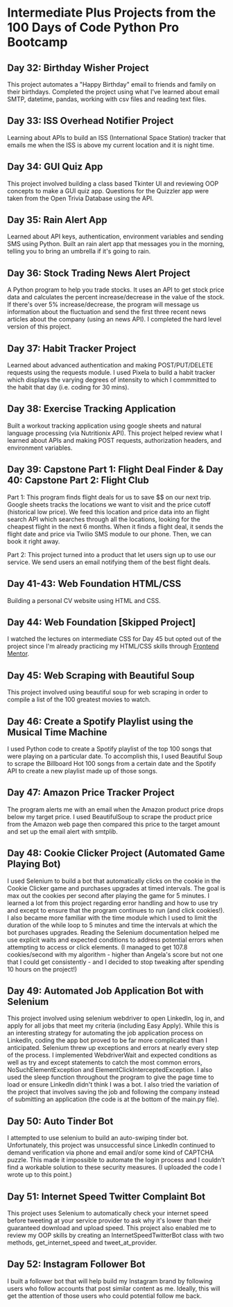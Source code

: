 <h1> Intermediate Plus Projects from the 100 Days of Code Python Pro Bootcamp </h1>
<h2> Day 32: Birthday Wisher Project </h2>
This project automates a "Happy Birthday" email to friends and family on their birthdays. Completed the project using what I've learned about email SMTP, datetime, pandas, working with csv files and reading text files. 

<h2> Day 33: ISS Overhead Notifier Project </h2>
Learning about APIs to build an ISS (International Space Station) tracker that emails me when the ISS is above my current location and it is night time.

<h2> Day 34: GUI Quiz App </h2>
This project involved building a class based Tkinter UI and reviewing OOP concepts to make a GUI quiz app. Questions for the Quizzler app were taken from the Open Trivia Database using the API. 

<h2> Day 35: Rain Alert App </h2>
Learned about API keys, authentication, environment variables and sending SMS using Python. Built an rain alert app that messages you in the morning, telling you to bring an umbrella if it's going to rain.

<h2> Day 36: Stock Trading News Alert Project </h2>
A Python program to help you trade stocks. It uses an API to get stock price data and calculates the percent increase/decrease in the value of the stock. If there's over 5% increase/decrease, the program will message us information about the fluctuation and send the first three recent news articles about the company (using an news API). I completed the hard level version of this project.

<h2> Day 37: Habit Tracker Project </h2>
Learned about advanced authentication and making POST/PUT/DELETE requests using the requests module. I used Pixela to build a habit tracker which displays the varying degrees of intensity to which I commmitted to the habit that day (i.e. coding for 30 mins).

<h2> Day 38: Exercise Tracking Application </h2>
Built a workout tracking application using google sheets and natural language processing (via Nutritionix API). This project helped review what I learned about APIs and making POST requests, authorization headers, and environment variables.

<h2> Day 39: Capstone Part 1: Flight Deal Finder & Day 40: Capstone Part 2: Flight Club</h2>

Part 1: This program finds flight deals for us to save $$ on our next trip. Google sheets tracks the locations we want to visit and the price cutoff (historical low price). We feed this location and price data into an flight search API which searches through all the locations, looking for the cheapest flight in the next 6 months. When it finds a flight deal, it sends the flight date and price via Twilio SMS module to our phone. Then, we can book it right away.

Part 2: This project turned into a product that let users sign up to use our service. We send users an email notifying them of the best flight deals.

<h2> Day 41-43: Web Foundation HTML/CSS </h2>
Building a personal CV website using HTML and CSS. 

<h2> Day 44: Web Foundation [Skipped Project] </h2>
I watched the lectures on intermediate CSS for Day 45 but opted out of the project since I'm already practicing my HTML/CSS skills through <a href="https://www.frontendmentor.io/profile/rachanahegde">Frontend Mentor</a>.

<h2> Day 45: Web Scraping with Beautiful Soup </h2>
This project involved using beautiful soup for web scraping in order to compile a list of the 100 greatest movies to watch. 

<h2> Day 46: Create a Spotify Playlist using the Musical Time Machine </h2>
I used Python code to create a Spotify playlist of the top 100 songs that were playing on a particular date. To accomplish this, I used Beautiful Soup to scrape the Billboard Hot 100 songs from a certain date and the Spotify API to create a new playlist made up of those songs.

<h2> Day 47: Amazon Price Tracker Project </h2>
The program alerts me with an email when the Amazon product price drops below my target price. I used BeautifulSoup to scrape the product price from the Amazon web page then compared this price to the target amount and set up the email alert with smtplib.

<h2> Day 48: Cookie Clicker Project (Automated Game Playing Bot) </h2>
I used Selenium to build a bot that automatically clicks on the cookie in the Cookie Clicker game and purchases upgrades at timed intervals. The goal is max out the cookies per second after playing the game for 5 minutes. I learned a lot from this project regarding error handling and how to use try and except to ensure that the program continues to run (and click cookies!). I also became more familiar with the time module which I used to limit the duration of the while loop to 5 minutes and time the intervals at which the bot purchases upgrades. Reading the Selenium documentation helped me use explicit waits and expected conditions to address potential errors when attempting to access or click elements. (I managed to get 107.8 cookies/second with my algorithm - higher than Angela's score but not one that I could get consistently - and I decided to stop tweaking after spending 10 hours on the project!) 

<h2> Day 49: Automated Job Application Bot with Selenium </h2>
This project involved using selenium webdriver to open LinkedIn, log in, and apply for all jobs that meet my criteria (including Easy Apply). While this is an interesting strategy for automating the job application process on LinkedIn, coding the app bot proved to be far more complicated than I anticipated. Selenium threw up exceptions and errors at nearly every step of the process. I implemented WebdriverWait and expected conditions as well as try and except statements to catch the most common errors, NoSuchElementException and ElementClickInterceptedException. I also used the sleep function throughout the program to give the page time to load or ensure LinkedIn didn't think I was a bot. I also tried the variation of the project that involves saving the job and following the company instead of submitting an application (the code is at the bottom of the main.py file).

<h2> Day 50: Auto Tinder Bot </h2>
I attempted to use selenium to build an auto-swiping tinder bot. Unfortunately, this project was unsuccessful since LinkedIn continued to demand verification via phone and email and/or some kind of CAPTCHA puzzle. This made it impossible to automate the login process and I couldn't find a workable solution to these security measures. (I uploaded the code I wrote up to this point.)

<h2> Day 51: Internet Speed Twitter Complaint Bot </h2>
This project uses Selenium to automatically check your internet speed before tweeting at your service provider to ask why it's lower than their guaranteed download and upload speed. This project also enabled me to review my OOP skills by creating an InternetSpeedTwitterBot class with two methods, get_internet_speed and tweet_at_provider. 

<h2> Day 52: Instagram Follower Bot </h2>
I built a follower bot that will help build my Instagram brand by following users who follow accounts that post similar content as me. Ideally, this will get the attention of those users who could potential follow me back.
